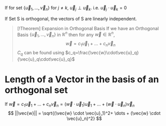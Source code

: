 If for set $\{ \vec{u}_1, \dots ,\vec{v}_n \}$ for $j \ne k$, $\vec{u}_j \perp \vec{u}_k$. i.e. $\vec{u}_j \cdot \vec{u}_k=0$

If Set S is orthogonal, the vectors of S are linearly independent.

>[!Theorem] Expansion in Orthogonal Basis
> If we have an Orthogonal Basis $\{ \vec{u}_1, \dots ,\vec{v}_n \}$  in $\mathbb{R}^n$ then for any $\vec{w} \in \mathbb{R}^n$,
> $$
> \vec{w} = c_1 \vec{u}_1+ \dots + c_n \vec{v}_n
> $$
> $C_q$ can be found using $c_q=\frac{\vec{w}\cdot\vec{u}_q}{\vec{u}_q\cdot\vec{u}_q}$

# Length of a Vector in the basis of an orthogonal set
If $\vec{w} = c_1 \vec{u}_1+ \dots + c_n \vec{v}_n=  (\vec{w} \cdot \vec{u}_1) \vec{u}_1+ \dots + (\vec{w} \cdot \vec{u}_n) \vec{v}_n$
$$
||\vec{w}|| = \sqrt{(\vec{w} \cdot \vec{u}_1)^2+ \dots + (\vec{w} \cdot \vec{u}_n)^2}
$$


